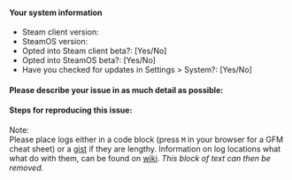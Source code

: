 #### Your system information

* Steam client version:
* SteamOS version: 
* Opted into Steam client beta?: [Yes/No] 
* Opted into SteamOS beta?: [Yes/No] 
* Have you checked for updates in Settings > System?: [Yes/No]

#### Please describe your issue in as much detail as possible:


#### Steps for reproducing this issue:


Note:  
Please place logs either in a code block (press `M` in your browser for a GFM cheat sheet) or a [gist](https://gist.github.com) if they are lengthy. Information on log locations what what do with them, can be found on [wiki](https://github.com/ValveSoftware/SteamOS/wiki/Reviewing-log-information). _This block of text can then  be removed._
